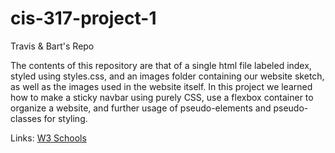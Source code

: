 # cis-317-project-1
Travis &amp; Bart's Repo

The contents of this repository are that of a single html file labeled index, styled using styles.css, and an images folder containing our website sketch, as well as the images used in the website itself.  In this project we learned how to make a sticky navbar using purely CSS, use a flexbox container to organize a website, and further usage of pseudo-elements and pseudo-classes for styling.  

Links: 
[W3 Schools](https://www.w3schools.com/)

